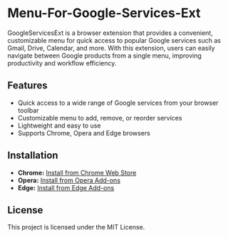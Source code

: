 # Menu-For-Google-Services-Ext

GoogleServicesExt is a browser extension that provides a convenient, customizable menu for quick access to popular Google services such as Gmail, Drive, Calendar, and more. 
With this extension, users can easily navigate between Google products from a single menu, improving productivity and workflow efficiency.

## Features

- Quick access to a wide range of Google services from your browser toolbar
- Customizable menu to add, remove, or reorder services
- Lightweight and easy to use
- Supports Chrome, Opera and Edge browsers

## Installation

- **Chrome:** [Install from Chrome Web Store](https://chrome.google.com/webstore/detail/iaflbhdheobajkkpiahidpjpmgeijhdo)
- **Opera:** [Install from Opera Add-ons](https://addons.opera.com/ru/extensions/details/google-services)
- **Edge:** [Install from Edge Add-ons](https://microsoftedge.microsoft.com/addons/detail/menu-for-google%E2%84%A2-services/miaoijfohfgeniidndoinmjabjjjejon)

## License

This project is licensed under the MIT License.
